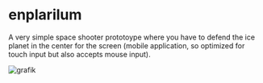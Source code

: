 # enplarilum
A very simple space shooter prototoype where you have to defend the ice planet in the center for the screen (mobile application, so optimized for touch input but also accepts mouse input).

![grafik](https://github.com/user-attachments/assets/06642777-a62e-40ff-9fa6-c70215e32a23)
